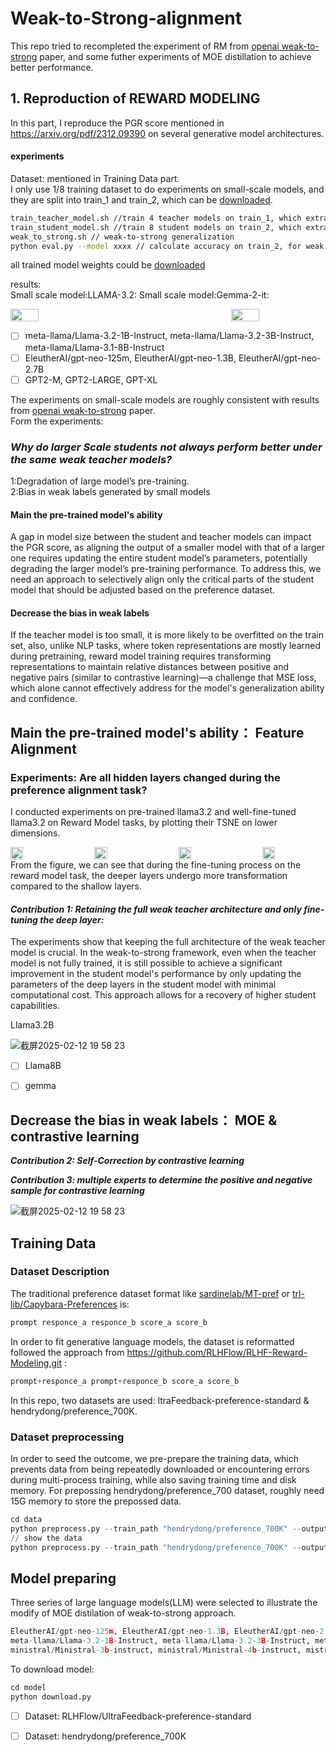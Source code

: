 # Weak-to-Strong-alignment
This repo tried to recompleted the experiment of RM from [openai weak-to-strong](https://arxiv.org/pdf/2312.09390) paper, and some futher experiments of MOE distillation to achieve better performance.

## 1. Reproduction of  REWARD MODELING
In this part, I reproduce the  PGR score mentioned in https://arxiv.org/pdf/2312.09390 on several generative model architectures.   
#### experiments
Dataset: mentioned in Training Data part.     
I only use 1/8 training dataset to do experiments on small-scale models, and they are split into train_1 and train_2, which can be [downloaded](https://www.alipan.com/t/2fO30HxrwOQ7HkHTvdgQ).   
```bash
train_teacher_model.sh //train 4 teacher models on train_1, which extract 4,6,8,10 layers from llama-3.2
train_student_model.sh //train 8 student models on train_2, which extract 4,6,8,10,12,14,15 layers from llama-3.2
weak_to_strong.sh // weak-to-strong generalization
python eval.py --model xxxx // calculate accuracy on train_2, for weak teacher, strong student ground truth, weak-to-strong student
```
all trained model weights could be [downloaded]()   

results:  
Small scale model:LLAMA-3.2:               Small scale model:Gemma-2-it:   
<div style="display: flex; justify-content: space-between;">
  <img src="https://github.com/user-attachments/assets/f7ddc15a-a29d-47ca-9bd7-87dcf8cdbb8b" width="30%" />
  <img src="https://github.com/user-attachments/assets/74f5be4e-3e9f-4368-8241-aeabedd2dacf" width="30%" />
</div>


- [ ] meta-llama/Llama-3.2-1B-Instruct, meta-llama/Llama-3.2-3B-Instruct, meta-llama/Llama-3.1-8B-Instruct
- [ ] EleutherAI/gpt-neo-125m, EleutherAI/gpt-neo-1.3B, EleutherAI/gpt-neo-2.7B
- [ ] GPT2-M, GPT2-LARGE, GPT-XL

The experiments on small-scale models are roughly consistent with results from [openai weak-to-strong](https://arxiv.org/pdf/2312.09390) paper.   
Form the experiments:
### ***Why do larger Scale students not always perform better under the same weak teacher models?***
1:Degradation of large model’s pre-training.     
2:Bias in weak labels generated by small models
#### Main the pre-trained model's ability
A gap in model size between the student and teacher models can impact the PGR score, as aligning the output of a smaller model with that of a larger one requires updating the entire student model’s parameters, potentially degrading the larger model’s pre-training performance. To address this, we need an approach to selectively align only the critical parts of the student model that should be adjusted based on the preference dataset.
#### Decrease the bias in weak labels
If the teacher model is too small, it is more likely to be overfitted on the train set, also, unlike NLP tasks, where token representations are mostly learned during pretraining, reward model training requires transforming representations to maintain relative distances between positive and negative pairs (similar to contrastive learning)—a challenge that MSE loss, which  alone cannot effectively address for the model's generalization ability and confidence.



## Main the pre-trained model's ability： Feature Alignment
### Experiments: Are all hidden layers changed during the preference alignment task? 
I conducted experiments on pre-trained llama3.2 and well-fine-tuned llama3.2 on Reward Model tasks, by plotting their TSNE on lower dimensions.
<div style="display: flex; justify-content: space-between;">
  <img src="https://github.com/user-attachments/assets/11dc820c-6c14-44fa-af21-43f088310a09" width="20%" />
  <img src="https://github.com/user-attachments/assets/872a8b5c-7823-4e14-b4de-85d21d615f4b" width="20%" />
  <img src="https://github.com/user-attachments/assets/50eeb054-f583-4323-ac0e-596df9f6ae97" width="20%" />
  <img src="https://github.com/user-attachments/assets/61499806-7376-4f93-96ea-36a0c1f07a6d" width="20%" />
</div>   
From the figure, we can see that during the fine-tuning process on the reward model task, the deeper layers undergo more transformation compared to the shallow layers.


#### ***Contribution 1: Retaining the full weak teacher architecture and only fine-tuning the deep layer:***
The experiments show that keeping the full architecture of the weak teacher model is crucial. In the weak-to-strong framework, even when the teacher model is not fully trained, it is still possible to achieve a significant improvement in the student model's performance by only updating the parameters of the deep layers in the student model with minimal computational cost. This approach allows for a recovery of higher student capabilities.   

Llama3.2B   

![截屏2025-02-12 19 58 23](https://github.com/user-attachments/assets/35e1ff86-8c8a-4fc7-a4a0-15143940c353)

- [ ] Llama8B
- [ ] gemma




## Decrease the bias in weak labels： MOE & contrastive learning
***Contribution 2: Self-Correction by contrastive learning***

***Contribution 3: multiple experts to determine the positive and negative sample for contrastive learning***

![截屏2025-02-12 19 58 23](https://github.com/user-attachments/assets/72173ba2-ee94-4ffd-99a5-2ab3ca5a41f9)






## Training Data
### Dataset Description
The traditional preference dataset format like [sardinelab/MT-pref](https://huggingface.co/datasets/sardinelab/MT-pref) or [trl-lib/Capybara-Preferences](https://huggingface.co/datasets/trl-lib/Capybara-Preferences) is:
```python
prompt responce_a responce_b score_a score_b
```

In order to fit generative language models, the dataset is reformatted followed the approach from https://github.com/RLHFlow/RLHF-Reward-Modeling.git :

```python
prompt+responce_a prompt+responce_b score_a score_b
```

In this repo, two datasets are used: ltraFeedback-preference-standard & hendrydong/preference_700K.
### Dataset preprocessing
In order to seed the outcome, we pre-prepare the training data, which prevents data from being repeatedly downloaded or encountering errors during multi-process training, while also saving training time and disk memory.
For prepossing hendrydong/preference_700 dataset, roughly need 15G memory to store the prepossed data.
```python
cd data
python preprocess.py --train_path "hendrydong/preference_700K" --output_dir "./processed_data" --tokenizer_name "meta-llama/Llama-3.2-1B-Instruct"
// show the data
python preprocess.py --train_path "hendrydong/preference_700K" --output_dir "./processed_data" --tokenizer_name "meta-llama/Llama-3.2-1B-Instruct" --show True
```

## Model preparing
Three series of large language models(LLM) were selected to illustrate the modify of MOE distilation of weak-to-strong approach.
```python
EleutherAI/gpt-neo-125m, EleutherAI/gpt-neo-1.3B, EleutherAI/gpt-neo-2.7B
meta-llama/Llama-3.2-1B-Instruct, meta-llama/Llama-3.2-3B-Instruct, meta-llama/Llama-3.1-8B-Instruct
ministral/Ministral-3b-instruct, ministral/Ministral-4b-instruct, mistralai/Mistral-7B-Instruct-v0.1
```
To download model:
```python
cd model
python download.py
```

- [ ] Dataset: RLHFlow/UltraFeedback-preference-standard
- [ ] Dataset: hendrydong/preference_700K

